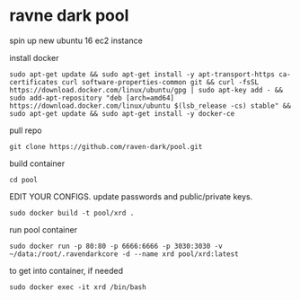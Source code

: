 # ravne dark pool

spin up new ubuntu 16 ec2 instance

install docker

`sudo apt-get update && sudo apt-get install -y apt-transport-https ca-certificates curl software-properties-common git && curl -fsSL https://download.docker.com/linux/ubuntu/gpg | sudo apt-key add - && sudo add-apt-repository "deb [arch=amd64] https://download.docker.com/linux/ubuntu $(lsb_release -cs) stable" && sudo apt-get update && sudo apt-get install -y docker-ce`

pull repo

`git clone https://github.com/raven-dark/pool.git`

build container

`cd pool`

EDIT YOUR CONFIGS. update passwords and public/private keys.

`sudo docker build -t pool/xrd .`

run pool container

`sudo docker run -p 80:80 -p 6666:6666 -p 3030:3030 -v ~/data:/root/.ravendarkcore -d --name xrd pool/xrd:latest`

to get into container, if needed

`sudo docker exec -it xrd /bin/bash`
